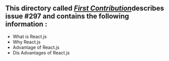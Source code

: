 ## This directory called [_First Contribution_](https://github.com/trip0le/winter-of-contributing/blob/contribution1/First%20Contribution/Contribution1.ipynb)describes issue #297 and contains the following information :
- What is React.js
- Why React.js
- Advantage of React.js
- Dis Advantages of React.js
